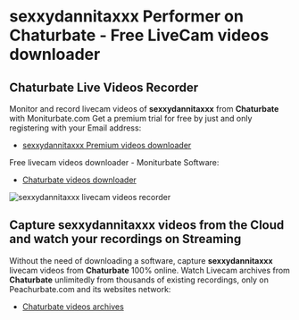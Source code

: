 # sexxydannitaxxx Performer on Chaturbate - Free LiveCam videos downloader

## Chaturbate Live Videos Recorder

Monitor and record livecam videos of **sexxydannitaxxx** from **Chaturbate** with Moniturbate.com
Get a premium trial for free by just and only registering with your Email address:
* [sexxydannitaxxx Premium videos downloader](https://moniturbate.com/request-demo-licence-key.html)

Free livecam videos downloader - Moniturbate Software:
* [Chaturbate videos downloader](https://moniturbate.com/moniturbate-download-software.html)

![sexxydannitaxxx livecam videos recorder](https://peachurnet.com/templates/moniturbate-software.png)


## Capture sexxydannitaxxx videos from the Cloud and watch your recordings on Streaming

Without the need of downloading a software, capture **sexxydannitaxxx** livecam videos from **Chaturbate** 100% online.
Watch Livecam archives from **Chaturbate** unlimitedly from thousands of existing recordings, only on Peachurbate.com and its websites network:
* [Chaturbate videos archives](https://peachurnet.com/)